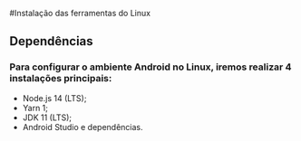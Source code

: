 #Instalação das ferramentas do Linux

## Dependências
### Para configurar o ambiente Android no Linux, iremos realizar 4 instalações principais:

- Node.js 14 (LTS);
- Yarn 1;
- JDK 11 (LTS);
- Android Studio e dependências.

